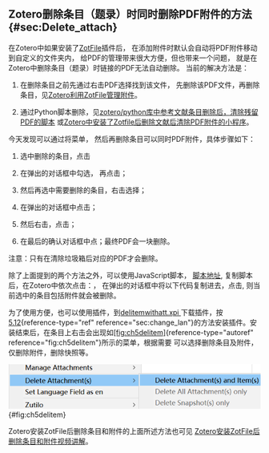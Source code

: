 ## Zotero删除条目（题录）时同时删除PDF附件的方法 {#sec:Delete_attach}

在Zotero中如果安装了[ZotFile](http://zotfile.com/)插件后， 在添加附件时默认会自动将PDF附件移动到自定义的文件夹内， 给PDF的管理带来很大方便，但也带来一个问题， 就是在Zotero中删除条目（题录）时链接的PDF无法自动删除。 当前的解决方法是：

1.  在删除条目之前先通过右击PDF选择找到该文件， 先删除该PDF文件，再删除条目，见[Zotero利用ZotFile管理附件](https://zhuanlan.zhihu.com/p/337801423)。

2.  通过Python脚本删除，见[zotero/python库中参考文献条目删除后，清除残留PDF的脚本](https://zhuanlan.zhihu.com/p/121770068) 或[Zotero中安装了Zotfile后删除文献后清除PDF附件的小程序](https://zhuanlan.zhihu.com/p/109531298)。

今天发现可以通过将菜单， 然后再删除条目可以同时PDF附件，具体步骤如下：

1.  选中删除的条目，点击

2.  在弹出的对话框中勾选， 再点击；

3.  然后再选中需要删除的条目，右击选择；

4.  在弹出的对话框中点击；

5.  然后右击，点击；

6.  在最后的确认对话框中点；最终PDF会一块删除。

注意：只有在清除垃圾箱后对应的PDF才会删除。

除了上面提到的两个方法之外，可以使用JavaScript脚本， [脚本地址](https://raw.githubusercontent.com/redleafnew/zotero-javascripts/main/5delete%20the%20addachments%20when%20the%20items%20were%20removed.js), 复制脚本后，在Zotero中依次点击：， 在弹出的对话框中将以下代码复制进去，点击, 则当前选中的条目包括附件就会被删除。

为了使用方便，也可以使用插件，到[delitemwithatt.xpi ](https://github.com/redleafnew/delitemwithatt/releases)下载插件，按[5.12](#sec:change_lan){reference-type="ref" reference="sec:change_lan"}的方法安装插件。安装结束后，在条目上右击会出现如[\[fig:ch5delitem\]](#fig:ch5delitem){reference-type="autoref" reference="fig:ch5delitem"}所示的菜单，根据需要 可以选择删除条目及附件，仅删除附件，删除快照等。

![安装delitemwithatt插件后出现的右键菜单](ch5delitem.png){#fig:ch5delitem}

Zotero安装ZotFile后删除条目和附件的上面所述方法也可见 [Zotero安装ZotFile后删除条目和附件视频讲解](https://zhuanlan.zhihu.com/p/369141058)。

